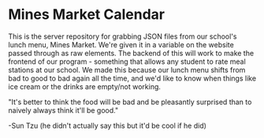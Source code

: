 # Mines Market Calendar

This is the server repository for grabbing JSON files from our school's lunch menu, Mines Market. We're given it in a variable on the website passed through as raw elements.
The backend of this will work to make the frontend of our program - something that allows any student to rate meal stations at our school. We made this because our lunch menu shifts
from bad to good to bad again all the time, and we'd like to know when things like ice cream or the drinks are empty/not working.



"It's better to think the food will be bad and be pleasantly surprised than to naively always think it'll be good." 

-Sun Tzu (he didn't actually say this but it'd be cool if he did)
